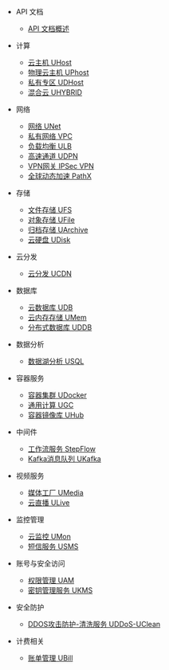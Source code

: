 * API 文档 
    * [API 文档概述](api/summary/index)

* 计算 
    * [云主机 UHost](api/uhost-api/overview)
    * [物理云主机 UPhost](api/uphost-api/overview)
    * [私有专区 UDHost](api/udhost-api/overview)
    * [混合云 UHYBRID](api/uhybridv3-api/overview)

* 网络
    * [网络 UNet](api/unet-api/overview)
    * [私有网络 VPC](api/vpc2.0-api/overview)
    * [负载均衡 ULB](api/ulb-api/overview)
    * [高速通道 UDPN](api/udpn-api/overview)
    * [VPN网关 IPSec VPN](api/ipsecvpn-api/overview)
    * [全球动态加速 PathX](api/pathx-api/overview)

* 存储
    * [文件存储 UFS](api/ufs-api/overview)
    * [对象存储 UFile](api/ufile-api/overview)
    * [归档存储 UArchive](api/uarchive-api/overview)
    * [云硬盘 UDisk](api/udisk-api/overview)

* 云分发
    * [云分发 UCDN](api/ucdn-api/overview)

*  数据库
    * [云数据库 UDB](api/udb-api/overview)
    * [云内存存储 UMem](api/umem-api/overview)
    * [分布式数据库 UDDB](api/uddb-api/overview)

* 数据分析
    * [数据湖分析 USQL](api/usql-api/overview)

* 容器服务
    * [容器集群 UDocker](api/udocker-api/overview)
    * [通用计算 UGC](api/ugc-api/overview)
    * [容器镜像库 UHub](api/uhub-api/overview)

* 中间件
    * [工作流服务 StepFlow](api/stepflow-api/overview)
    * [Kafka消息队列 UKafka](api/ukafka-api/overview)

* 视频服务 
    * [媒体工厂 UMedia](api/umedia-api/overview)
    * [云直播 ULive](api/ulive-api/overview)

* 监控管理 
    * [云监控 UMon](api/umon-api/overview)
    * [短信服务 USMS](api/usms-api/overview)

* 账号与安全访问
    * [权限管理 UAM](api/uaccount-api/overview)
    * [密钥管理服务 UKMS](api/ukms-api/overview)

* 安全防护
    * [DDOS攻击防护-清洗服务 UDDoS-UClean](api/uddos-uclean-api/overview)

* 计费相关
    * [账单管理 UBill](api/ubill-api/overview)
